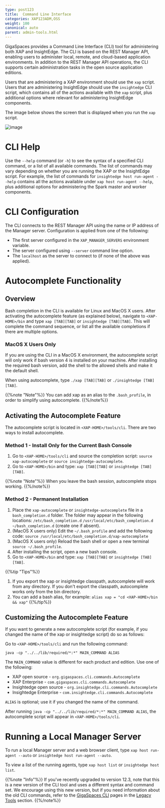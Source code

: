 ```yaml
---
type: post123
title:  Command Line Interface
categories: XAP123ADM,OSS
weight: 100
canonical: auto
parent: admin-tools.html
---
```


GigaSpaces provides a Command Line Interface (CLI) tool for administering both XAP and InsightEdge. The CLI is based on the REST Manager API, enabling users to administer local, remote, and cloud-based application environments. In addition to the REST Manager API operations, the CLI supports certain administration tasks in the open source application editions.

Users that are administering a XAP environment should use the `xap` script. Users that are administering InsightEdge should use the `insightedge` CLI script, which contains all of the actions available with the `xap` script, plus additional options where relevant for administering InsightEdge components.

The image below shows the screen that is displayed when you run the `xap` script.

![image](/attachment_files/admin/xap-cli.png)

# CLI Help

Use the `--help` command (or `-h`) to see the syntax of a specified CLI command, or a list of all available commands. The list of commands may vary depending on whether you are running the XAP or the InsightEdge script. For example,
the list of commands for `insightedge host run-agent --help` contains all the actions available under `xap host run-agent --help`, plus additional options for administering the Spark master and worker components.

# CLI Configuration

The CLI connects to the REST Manager API using the name or IP address of the Manager server. Configuration is applied from one of the following:

* The first server configured in the `XAP_MANAGER_SERVERS` environment variable.
* The server configured using `--server` command line option.
* The `localhost` as the server to connect to (if none of the above was applied).

# Autocomplete Functionality

## Overview

Bash completion in the CLI is available for Linux and MacOS X users. After activating the autocomplete feature (as explained below), navigate to `<XAP-HOME>/bin` and type `xap [TAB][TAB]` or `insightedge [TAB][TAB]`. This will complete the command sequence, or list all the available completions if there are multiple options.

### MacOS X Users Only

If you are using the CLI in a MacOS X environment, the autocomplete script will only work if bash version 4 is installed on your machine. After installing the required bash version, add the shell to the allowed shells and make it the default shell.

When using autocomplete, type `./xap [TAB][TAB]` or `./insightedge [TAB][TAB]`. 

{{%note "Note"%}}
You can add xap as an alias to the `.bash_profile`, in order to simplify using autocomplete.
{{%/note%}}

## Activating the Autocomplete Feature

The autocomplete script is located in `<XAP-HOME>/tools/cli`. There are two ways to install autocomplete.

### Method 1 - Install Only for the Current Bash Console

1. Go to `<XAP-HOME>/tools/cli` and source the completion script: `source xap-autocomplete` or `source insightedge-autocomplete`.
1. Go to `<XAP-HOME>/bin` and type: `xap [TAB][TAB]` or `insightedge [TAB][TAB]`.

{{%note "Note"%}}
When you leave the bash session, autocomplete stops working.
{{%/note%}}
 
### Method 2 - Permanent Installation

1. Place the `xap-autocomplete` or `insightedge-autocomplete` file in a `bash_completion.d` folder. The folder may appear in the following locations: `/etc/bash_completion.d` `/usr/local/etc/bash_completion.d` `~/bash_completion.d` (create one if absent).
1. (MacOS X users only) Edit the `~/.bash_profile` and add the following code: `source /usr/local/etc/bash_completion.d/xap-autocomplete`
1. (MacOS X users only) Reload the bash shell or open a new terminal `source ~/.bash_profile`.
1. After installing the script, open a new bash console.
1. Go to `<XAP-HOME>/bin` and type: `xap [TAB][TAB]` or `insightedge [TAB][TAB]`.

{{%tip "Tips"%}}
1. If you export the xap or insightedge classpath, autocomplete will work from any directory. If you don't export the classpath, autocomplete works only from the bin directory.
1. You can add a bash alias, for example: `alias xap = "cd <XAP-HOME>/bin && xap"`
{{%/tip%}}

## Customizing the Autocomplete Feature

If you want to generate a new autocomplete script (for example, if you changed the name of the xap or insightedge script) do so as follows:

Go to `<XAP-HOME>/tools/cli` and run the following command:

`java -cp "../../lib/required/*:*" MAIN_COMMAND ALIAS`

The `MAIN_COMMAND` value is different for each product and edition. Use one of the following:

 * XAP open source - `org.gigaspaces.cli.commands.Autocomplete`
 * XAP Enterprise - `com.gigaspaces.cli.commands.Autocomplete`
 * Insightedge open source - `org.insightedge.cli.commands.Autocomplete`
 * Insightedge Enterprise - `com.insightedge.cli.commands.Autocomplete`

`ALIAS` is optional; use it if you changed the name of the command.

After running `java -cp "../../lib/required/*:*" MAIN_COMMAND ALIAS`, the autocomplete script will appear in `<XAP-HOME>/tools/cli`.

#  Running a Local Manager Server

To run a local Manager server and a web browser client, type `xap host run-agent --auto` or `insightedge host run-agent --auto`.

To view a list of the running agents, type `xap host list` or `insightedge host list`.

{{%note "Info"%}}
If you've recently upgraded to version 12.3, note that this is a new version of the CLI tool and uses a different syntax and command set. We encourage using this new version, but if you need information about the old CLI commands, refer to the [GigaSpaces CLI](command-line-interface.html) pages in the [Legacy Tools](admin-legacy-tools.html) section.
{{%/note%}}
